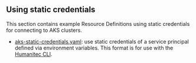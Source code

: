 ## Using static credentials

This section contains example Resource Definitions using static credentials for connecting to AKS clusters.

* [aks-static-credentials.yaml](aks-static-credentials.yaml): use static credentials of a service principal defined via environment variables. This format is for use with the [Humanitec CLI](https://developer.humanitec.com/platform-orchestrator/cli/).